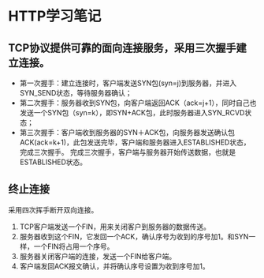 # HTTP学习笔记 
## TCP协议提供可靠的面向连接服务，采用三次握手建立连接。
+ 第一次握手：建立连接时，客户端发送SYN包(syn=j)到服务器，并进入SYN_SEND状态，等待服务器确认；
+ 第二次握手：服务器收到SYN包，向客户端返回ACK（ack=j+1），同时自己也发送一个SYN包（syn=k），即SYN+ACK包，此时服务器进入SYN_RCVD状态；
+ 第三次握手：客户端收到服务器的SYN＋ACK包，向服务器发送确认包ACK(ack=k+1)，此包发送完毕，客户端和服务器进入ESTABLISHED状态，完成三次握手。
  完成三次握手，客户端与服务器开始传送数据，也就是ESTABLISHED状态。

## 终止连接
   采用四次挥手断开双向连接。
1. TCP客户端发送一个FIN，用来关闭客户到服务器的数据传送。
2. 服务器收到这个FIN，它发回一个ACK，确认序号为收到的序号加1。和SYN一样，一个FIN将占用一个序号。
3. 服务器关闭客户端的连接，发送一个FIN给客户端。
4. 客户端发回ACK报文确认，并将确认序号设置为收到序号加1。
